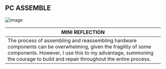 ## PC ASSEMBLE

![image](https://github.com/user-attachments/assets/6a0f4b1b-3a4f-4378-be6c-599074684bef)

|                           **MINI REFLECTION**                                         |
|---------------------------------------------------------------------------------------|
|The process of assembling and reassembling hardware components can be overwhelming, given the fragility of some components. However, I use this to my advantage, summoning the courage to build and repair throughout the entire process.|




